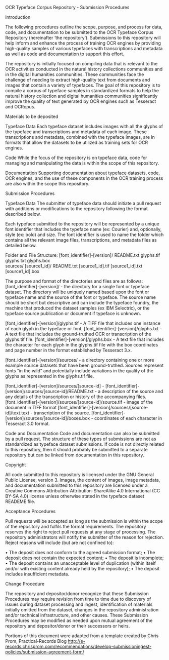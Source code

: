 OCR Typeface Corpus Repository - Submission Procedures

Introduction

The following procedures outline the scope, purpose, and process for data, code, and documentation to be submitted to the OCR Typeface Corpus Repository (hereinafter ‘the repository’). Submissions to this repository will help inform and enhance the process of training OCR engines by providing high-quality samples of various typefaces with transcriptions and metadata as well as code and documentation to support this effort.

The repository is initially focused on compiling data that is relevant to the OCR activities conducted in the natural history collections communities and in the digital humanities communities. These communities face the challenge of needing to extract high-quality text from documents and images that contain a variety of typefaces. The goal of this repository is to compile a corpus of typeface samples in standardized formats to help the natural history collection and digital humanities communities significantly improve the quality of text generated by OCR engines such as Tesseract and OCRopus. 

Materials to be deposited

Typeface Data
Each typeface dataset includes images with all the glyphs of the typeface and transcriptions and metadata of each image. These transcriptions and metadata, combined with the typeface images, are in formats that allow the datasets to be utilized as training sets for OCR engines.

Code
While the focus of the repository is on typeface data, code for managing and manipulating the data is within the scope of this repository. 

Documentation
Supporting documentation about typeface datasets, code, OCR engines, and the use of these components in the OCR training process are also within the scope this repository.

Submission Procedures

Typeface Data
The submitter of typeface data should initiate a pull request with additions or modifications to the repository following the format described below. 

Each typeface submitted to the repository will be represented by a unique font identifier that includes the typeface name (ex: Courier) and, optionally, style (ex: bold) and size. The font identifier is used to name the folder which contains all the relevant image files, transcriptions, and metadata files as detailed below.

Folder and File Structure: 
[font_identifier]-[version]/
	README.txt
	glyphs.tif
	glyphs.txt
	glyphs.box	
	sources/
		[source1_id]/
			README.txt
			[source1_id].tif
			[source1_id].txt
			[source1_id].box

The purpose and format of the directories and files are as follows:
[font_identifier]-[version]/ - the directory for a single font or typeface dataset. The directory will be uniquely named based upon the font or typeface name and the source of the font or typeface. The source name should be short but descriptive and can include the typeface foundry, the machine that produced the dataset samples (ex IBM Selectric), or the typeface source publication or document if typeface is unknown.

[font_identifier]-[version]/glyphs.tif - A TIFF file that includes one instance of each glyph in the typeface or font.
[font_identifier]-[version]/glyphs.txt - A text file that includes the ground-truthed OCR or transcription of the glyphs.tif file.
[font_identifier]-[version]/glyphs.box - A text file that includes the character for each glyph in the glyphs.tif file with the box coordinates and page number in the format established by Tesseract 3.x.

[font_identifier]-[version]/sources/ - a directory containing one or more example source datasets that have been ground-truthed. Sources represent fonts “in the wild” and potentially include variations in the quality of the glyphs as represented in the glyphs.tif file.

[font_identifier]-[version]/sources/[source-id] - 
[font_identifier]-[version]/sources/[source-id]/README.txt - a description of the source and any details of the transcription or history of the accompanying files.
[font_identifier]-[version]/sources/[source-id]/source.tif - image of the document in TIFF format
[font_identifier]-[version]/sources/[source-id]/text.text - transcription of the source.
[font_identifier]-[version]/sources/[source-id]/boxes.box - coordinates of each character in Tesseract 3.0 format.

Code and Documentation
Code and documentation can also be submitted by a pull request. The structure of these types of submissions are not as standardized as typeface dataset submissions. If code is not directly related to this repository, then it should probably be submitted to a separate repository but can be linked from documentation in this repository.

Copyright

All code submitted to this repository is licensed under the GNU General Public License, version 3. Images, the content of images, image metadata, and documentation submitted to this repository are licensed under a Creative Commons Attribution-Attribution-ShareAlike 4.0 International (CC BY-SA 4.0) license unless otherwise stated in the typeface dataset READEME file.

Acceptance Procedures

Pull requests will be accepted as long as the submission is within the scope of the repository and fulfils the format requirements. The repository reserves the right to reject pull requests at any stage of processing. The repository administrators will notify the submitter of the reason for rejection.  Reject reasons will include (but are not confined to):

•	The deposit does not conform to the agreed submission format;
•	The deposit does not contain the expected content;
•	The deposit is incomplete;
•	The deposit contains an unacceptable level of duplication (within itself and/or with existing content already held by the repository);
•	The deposit includes insufficient metadata.  

Change Procedure

The repository and depositor/donor recognize that these Submission Procedures may require revision from time to time due to discovery of issues during dataset processing and ingest, identification of materials initially omitted from the dataset, changes in the repository administration and/or technical infrastructure, and other causes. These Submission Procedures may be modified as needed upon mutual agreement of the repository and depositor/donor or their successors or heirs.

Portions of this document were adapted from a template created by Chris Prom, Practical-Records Blog
http://e-records.chrisprom.com/recommendations/develop-submissioningest-policies/submission-agreement-form/

